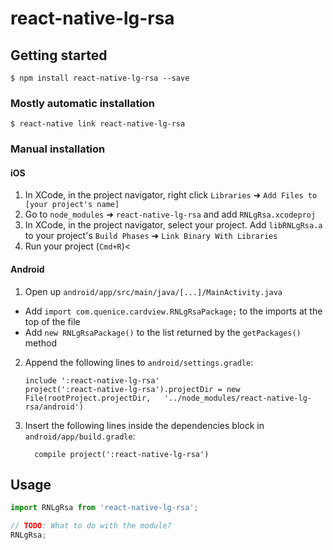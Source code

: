 
# react-native-lg-rsa

## Getting started

`$ npm install react-native-lg-rsa --save`

### Mostly automatic installation

`$ react-native link react-native-lg-rsa`

### Manual installation


#### iOS

1. In XCode, in the project navigator, right click `Libraries` ➜ `Add Files to [your project's name]`
2. Go to `node_modules` ➜ `react-native-lg-rsa` and add `RNLgRsa.xcodeproj`
3. In XCode, in the project navigator, select your project. Add `libRNLgRsa.a` to your project's `Build Phases` ➜ `Link Binary With Libraries`
4. Run your project (`Cmd+R`)<

#### Android

1. Open up `android/app/src/main/java/[...]/MainActivity.java`
  - Add `import com.quenice.cardview.RNLgRsaPackage;` to the imports at the top of the file
  - Add `new RNLgRsaPackage()` to the list returned by the `getPackages()` method
2. Append the following lines to `android/settings.gradle`:
  	```
  	include ':react-native-lg-rsa'
  	project(':react-native-lg-rsa').projectDir = new File(rootProject.projectDir, 	'../node_modules/react-native-lg-rsa/android')
  	```
3. Insert the following lines inside the dependencies block in `android/app/build.gradle`:
  	```
      compile project(':react-native-lg-rsa')
  	```


## Usage
```javascript
import RNLgRsa from 'react-native-lg-rsa';

// TODO: What to do with the module?
RNLgRsa;
```
  